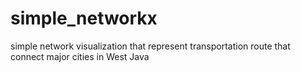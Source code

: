 # simple_networkx
 simple network visualization that represent transportation route that connect major cities in West Java
